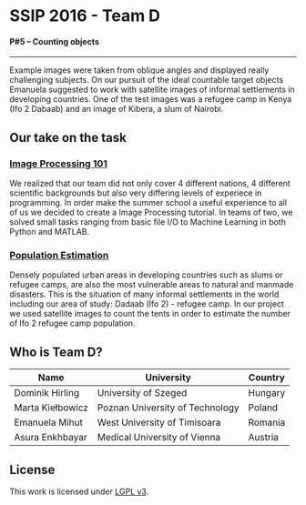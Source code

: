# SSIP 2016 - Team D
#### P#5 – Counting objects

----

Example images were taken from oblique angles and displayed really challenging subjects. On our pursuit of the ideal countable target objects Emanuela suggested to work with satellite images of informal settlements in developing countries.
One of the test images was a refugee camp in Kenya (Ifo 2 Dabaab) and an image of Kibera, a slum of Nairobi.

## Our take on the task

### [Image Processing 101](tutorial/)

We realized that our team did not only cover 4 different nations, 4 different scientific backgrounds but also very differing levels of experiece in programming. In order make the summer school a useful experience to all of us we decided to create a Image Processing tutorial. In teams of two, we solved small tasks ranging from basic file I/O to Machine Learning in both Python and MATLAB.

### [Population Estimation](population_estimation/)

Densely populated urban areas in developing countries such as slums or refugee camps,  are also the most vulnerable areas to natural and manmade disasters.  This is the situation of many informal settlements in the world including our area of study: Dadaab (Ifo 2) - refugee camp. In our project we used satellite images to count the tents in order to estimate the number of Ifo 2 refugee camp population.

## Who is Team D?

| Name | University | Country |
|------------------|---------------------------------|---------|
| Dominik Hirling  | University of Szeged            | Hungary |
| Marta Kiełbowicz | Poznan University of Technology | Poland  |
| Emanuela Mihut   | West University of Timisoara    | Romania |
| Asura Enkhbayar  | Medical University of Vienna    | Austria |

## License
This work is licensed under [LGPL v3](http://www.gnu.org/copyleft/lesser.html).
